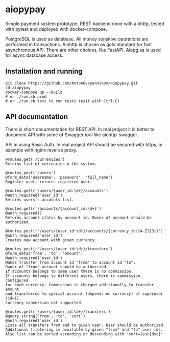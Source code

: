 # aiopypay
Simple payment system prototype, REST backend done with aiohttp, tested with pytest and deployed with docker-compose.

PostgreSQL is used as database. All money sensitive operations are performed in transactions. Aiohttp is chosen as gold standard for fast asynchronous API. There are other choices, like FastAPI. Aiopg.sa is used for async database access.


## Installation and running

```
git clone https://github.com/AntonOvsyannikov/aiopypay.git
cd aiopypay
docker-compose up --build
# or ./run.sh prod
# or ./run.sh test to run tests (exit with Ctrl-C)
```

## API documentation
There is short documentation for REST API. In real project it is better to document API 
with some of Swagger tool like aiohttp-swagger.

API in using Basic Auth. In real project API should be secured with https, in example with nginx reverse proxy.

```
@routes.get('/currencies')
Returns list of currencies n the system.
```

```
@routes.post('/users')
@form_data('username', 'password', 'full_name')
Register user, returns regitered user.
```

```
@routes.get(r'/users/{user_id:\d+}/accounts')
@auth_required('user_id')
Returns users's accounts list.
```

```
@routes.get(r'/accounts/{account_id:\d+}')
@auth_required()
Returns account status by account id. Owner of account should be authorized.
```

```
@routes.post(r'/users/{user_id:\d+}/accounts/{currency_id:[A-Z]{3}}')
@auth_required('user_id')
Creates new account with given currency.
```

```
@routes.post(r'/users/{user_id:\d+}/transfers')
@form_data('from', 'to', 'amount')
@auth_required('user_id')
Makes transfer from account id "from" to account id "to". 
Owner of "from" account should be authorized.
If accounts belongs to same user there is no commission.
If accounts belongs to different users, there is commission, configured
for each currency. Commission is charged additionally to transfer amount
and transferred to special account (depends on currency) of superuser (id=1).
Currency conversion not supported. 
```

```
@routes.get(r'/users/{user_id:\d+}/transfers')
@query_string('from', 'to', 'sort')
@auth_required('user_id')
Lists all transfers from and to given user. User should be authorized. 
Additional filetering is available by given "from" and "to" user ids. 
Also list can be sorted ascending or descending with "sort=[asc|dsc]"
```